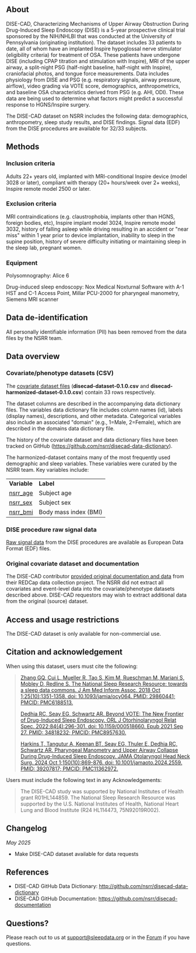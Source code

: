 ## About

DISE-CAD, Characterizing Mechanisms of Upper Airway Obstruction During Drug-Induced Sleep Endoscopy (DISE) is a 5-year prospective clinical trial sponsored by the NIH/NHLBI that was conducted at the University of Pennsylvania (originating institution). The dataset includes 33 patients to date, all of whom have an implanted Inspire hypoglossal nerve stimulator (eligibility criteria) for treatment of OSA. These patients have undergone DISE (including CPAP titration and stimulation with Inspire), MRI of the upper airway, a split-night PSG (half-night baseline, half-night with Inspire), craniofacial photos, and tongue force measurements. Data includes physiology from DISE and PSG (e.g. respiratory signals, airway pressure, airflow), video grading via VOTE score, demographics, anthropometrics, and baseline OSA characteristics derived from PSG (e.g. AHI, ODI). These data are being used to determine what factors might predict a successful response to HGNS/Inspire surgery.

The DISE-CAD dataset on NSRR includes the following data: demographics, anthropometry, sleep study results, and DISE findings. Signal data (EDF) from the DISE procedures are available for 32/33 subjects.

## Methods

### Inclusion criteria

Adults 22+ years old, implanted with MRI-conditional Inspire device (model 3028 or later), compliant with therapy (20+ hours/week over 2+ weeks), Inspire remote model 2500 or later.

### Exclusion criteria 

MRI contraindications (e.g. claustrophobia, implants other than HGNS, foreign bodies, etc), Inspire implant model 3024, Inspire remote model 3032, history of falling asleep while driving resulting in an accident or "near miss" within 1 year prior to device implantation, inability to sleep in the supine position, history of severe difficulty initiating or maintaining sleep in the sleep lab, pregnant women.

### Equipment

Polysomnography: Alice 6

Drug-induced sleep endoscopy: Nox Medical Noxturnal Software with A-1 HST and C-1 Access Point, Millar PCU-2000 for pharyngeal manometry, Siemens MRI scanner

## Data de-identification

All personally identifiable information (PII) has been removed from the data files by the NSRR team.

## Data overview

### Covariate/phenotype datasets (CSV)

The [covariate dataset files](:files_path:/datasets) (**disecad-dataset-0.1.0.csv** and **disecad-harmonized-dataset-0.1.0.csv**) contain 33 rows respectively.

The dataset columns are described in the accompanying data dictionary files. The variables data dictionary file includes column names (id), labels (display names), descriptions, and other metadata. Categorical variables also include an associated "domain" (e.g., 1=Male, 2=Female), which are described in the domains data dictionary file. 

The history of the covariate dataset and data dictionary files have been tracked on GitHub (https://github.com/nsrr/disecad-data-dictionary). 

The harmonized-dataset contains many of the most frequently used demographic and sleep variables. These variables were curated by the NSRR team. Key variables include:

  <table>
    <tr><td><b>Variable</b></td><td><b>Label</b></td></tr>
    <tr><td><a href=":variables_path:/nsrr_age">nsrr_age</a></td><td>Subject age</td></tr>
    <tr><td><a href=":variables_path:/nsrr_sex">nsrr_sex</a></td><td>Subject sex</td></tr> 
    <tr><td><a href=":variables_path:/nsrr_bmi">nsrr_bmi</a></td><td>Body mass index (BMI)</td></tr> 
  </table>

### DISE procedure raw signal data

[Raw signal data](:files_path:/original/EDFs) from the DISE procedures are available as European Data Format (EDF) files.

### Original covariate dataset and documentation

The DISE-CAD contributor [provided original documentation and data](:files_path:/original) from their REDCap data collection project. The NSRR did not extract all covariates and event-level data into the covariate/phenotype datasets described above. DISE-CAD requestors may wish to extract additional data from the original (source) dataset.

## Access and usage restrictions

The DISE-CAD dataset is only available for non-commercial use.

## Citation and acknowledgement

When using this dataset, users must cite the following:

> [Zhang GQ, Cui L, Mueller R, Tao S, Kim M, Rueschman M, Mariani S, Mobley D, Redline S. The National Sleep Research Resource: towards a sleep data commons. J Am Med Inform Assoc. 2018 Oct 1;25(10):1351-1358. doi: 10.1093/jamia/ocy064. PMID: 29860441; PMCID: PMC6188513.](https://pubmed.ncbi.nlm.nih.gov/29860441/)
>
> [Dedhia RC, Seay EG, Schwartz AR. Beyond VOTE: The New Frontier of Drug-Induced Sleep Endoscopy. ORL J Otorhinolaryngol Relat Spec. 2022;84(4):296-301. doi: 10.1159/000518660. Epub 2021 Sep 27. PMID: 34818232; PMCID: PMC8957630.](https://pubmed.ncbi.nlm.nih.gov/34818232/)
>
> [Harkins T, Tangutur A, Keenan BT, Seay EG, Thuler E, Dedhia RC, Schwartz AR. Pharyngeal Manometry and Upper Airway Collapse During Drug-Induced Sleep Endoscopy. JAMA Otolaryngol Head Neck Surg. 2024 Oct 1;150(10):869-876. doi: 10.1001/jamaoto.2024.2559. PMID: 39207817; PMCID: PMC11362972.](https://pubmed.ncbi.nlm.nih.gov/39207817/)

Users must include the following text in any Acknowledgements:

> The DISE-CAD study was supported by National Institutes of Health grant R01HL144859. The National Sleep Research Resource was supported by the U.S. National Institutes of Health, National Heart Lung and Blood Institute (R24 HL114473, 75N92019R002). 

## Changelog

*May 2025*

- Make DISE-CAD dataset available for data requests

## References

- DISE-CAD GitHub Data Dictionary: http://github.com/nsrr/disecad-data-dictionary
- DISE-CAD GitHub Documentation: https://github.com/nsrr/disecad-documentation

## Questions?

Please reach out to us at support@sleepdata.org or in the [Forum](https://sleepdata.org/forum) if you have questions.
